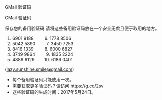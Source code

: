 GMail 验证码

GMail 验证码

保存您的备用验证码
请将这些备用验证码放在一个安全无虞且便于取用的地方。

1. 6901 9188         6. 1778 8506
2. 5042 5890         7. 3450 7253
3. 8416 1339         8. 6000 6827
4. 3749 9864         9. 1835 2224
5. 4889 6129        10. 6186 0401

([lazy.sunshine.smile@gmail.com](mailto:lazy.sunshine.smile@gmail.com))

* 每个备用验证码只能使用一次。
* 需要获取更多验证码？请访问 https://g.co/2sv
* 这些验证码的生成时间：2017年5月24日。